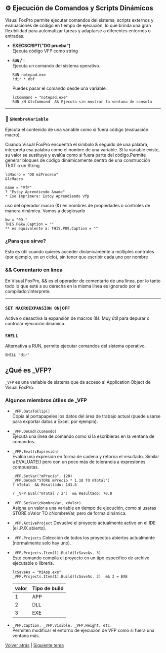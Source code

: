 ## ⚙️ Ejecución de Comandos y Scripts Dinámicos

Visual FoxPro permite ejecutar comandos del sistema, scripts externos y evaluaciones de código en tiempo de ejecución, lo que brinda una gran flexibilidad para automatizar tareas y adaptarse a diferentes entornos o entradas.


- **EXECSCRIPT("DO prueba")**   
Ejecuta código VFP como string

- **`RUN` / `!`**   
Ejecuta un comando del sistema operativo.

	```foxpro
	RUN notepad.exe
	!dir *.dbf
	```

	Puedes pasar el comando desde una variable:

	```foxpro
	lcCommand = "notepad.exe"
	RUN /N &lcCommand  && Ejecuta sin mostrar la ventana de consola
	```
---
### 🔁 `&NombreVariable`
Ejecuta el contenido de una variable como si fuera código (evaluación macro).

Cuando Visual FoxPro encuentra el símbolo & seguido de una palabra, interpreta esa palabra como el nombre de una variable. Si la variable existe, su valor se sustituye y evalúa como si fuera parte del código.Permite generar bloques de código dinámicamente dentro de una construcción TEXT o un String

```foxpro
lcMacro = "DO miProceso"
&lcMacro

name = "VfP"
? "Estoy Aprendiendo &name"
* Eso Imprimera: Estoy Aprendiendo Vfp
```
uso del operador macro (&) en nombres de propiedades o controles de manera dinámica. Vamos a desglosarlo

```foxpro
kw = "09."
THIS.P&kw.Caption = ""
** es equivalente a: THIS.P09.Caption = ""
```

### ¿Para que sirve?
Esto es útil cuando quieres acceder dinámicamente a múltiples controles (por ejemplo, en un ciclo), sin tener que escribir cada uno por nombre

### && Comentario en linea
En Visual FoxPro, && es el operador de comentario de una línea, por lo tanto todo lo que esté a su derecha en la misma línea es ignorado por el compilador/interprete.

---

### `SET MACROEXPANSION ON|OFF`

Activa o desactiva la expansión de macros (&). Muy útil para depurar o controlar ejecución dinámica.


### `SHELL`
Alternativa a RUN, permite ejecutar comandos del sistema operativo.

```foxpro
SHELL "dir"
```

## ¿Qué es _VFP?

`_VFP` es una variable de sistema que da acceso al Application Object de Visual FoxPro.

### Algunos miembros útiles de _VFP

- `_VFP.DataToClip()`  
Copia al portapapeles los datos del área de trabajo actual (puede usarse para exportar datos a Excel, por ejemplo).

- `_VFP.DoCmd(cComando)`  
Ejecuta una línea de comando como si la escribieras en la ventana de comandos.

- `_VFP.Eval(cExpresión)`   
Evalúa una expresión en forma de cadena y retorna el resultado. Similar a EVALUATE() pero con un poco más de tolerancia a expresiones compuestas.

	```foxpro
	_VFP.SetVar("mPrecio", 120)
	_VFP.DoCmd("STORE mPrecio * 1.18 TO mTotal")
	? mTotal  && Resultado: 141.6

	? _VFP.Eval("mTotal / 2")  && Resultado: 70.8
	```

- `_VFP.SetVar(cNombreVar, xValor)`  
Asigna un valor a una variable en tiempo de ejecución, como si usaras STORE xValor TO cNombreVar, pero de forma dinámica.

- `_VFP.ActiveProject`
Devuelve el proyecto actualmente activo en el IDE (el .PJX abierto).

- `_VFP.Projects`
Colección de todos los proyectos abiertos actualmente (normalmente solo hay uno).

- `_VFP.Projects.Item(1).Build(lcSaveAs, 3)`   
Este comando compila el proyecto en un tipo específico de archivo ejecutable o librería.

	```foxpro
	lcSaveAs = "MiApp.exe"
	_VFP.Projects.Item(1).Build(lcSaveAs, 3)  && 3 = EXE
	```

	| valor |	Tipo de build |
	|-------|---------------|
	| 1     | APP           |
	| 2     | DLL           |
	| 3     | EXE           |


- `_VFP.Caption, _VFP.Visible, _VFP.Height, etc.`   
Permiten modificar el entorno de ejecución de VFP como si fuera una ventana más.

[Volver atrás](./evaluations.md) | 	[Siguiente tema](./printer.md)